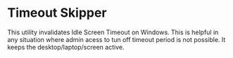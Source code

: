 # Timeout Skipper
This utility invalidates Idle Screen Timeout on Windows.
This is helpful in any situation where admin acess to tun off timeout period is not possible.
It keeps the desktop/laptop/screen active.
